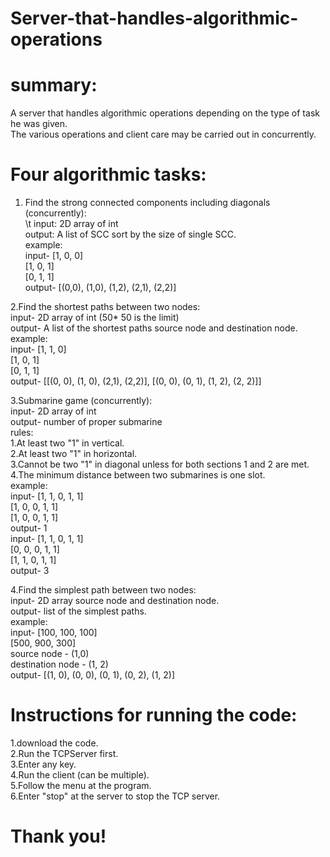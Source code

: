 # Server-that-handles-algorithmic-operations

# summary:
 
 A server that handles algorithmic operations depending on the type of task he was given.<br />
 The various operations and client care may be carried out in concurrently.<br />

# Four algorithmic tasks:

1. Find the strong connected components including diagonals (concurrently):<br />
\t input: 2D array of int<br />
 output: A list of SCC sort by the size of single SCC.<br />
 example: <br />
 input- [1, 0, 0]<br />
        [1, 0, 1]<br />
        [0, 1, 1]<br />
 output- [(0,0), (1,0), (1,2), (2,1), (2,2)]<br />

2.Find the shortest paths between two nodes:<br />
 input- 2D array of int (50* 50 is the limit)<br />
 output- A list of the shortest paths source node and destination node.<br />
 example: <br />
 input- [1, 1, 0]<br />
        [1, 0, 1]<br />
        [0, 1, 1]<br />
 output- [[(0, 0), (1, 0), (2,1), (2,2)], [(0, 0), (0, 1), (1, 2), (2, 2)]]<br />

3.Submarine game (concurrently):<br />
 input- 2D array of int<br />
 output- number of proper submarine<br />
 rules:<br />
   1.At least two "1" in vertical.<br />
   2.At least two "1" in horizontal.<br />
   3.Cannot be two "1" in diagonal unless for both sections 1 and 2 are met.<br />
   4.The minimum distance between two submarines is one slot.<br />
 example:<br />
 input- [1, 1, 0, 1, 1]<br />
        [1, 0, 0, 1, 1]<br />
        [1, 0, 0, 1, 1]<br />
 output- 1<br />
 input- [1, 1, 0, 1, 1]<br />
        [0, 0, 0, 1, 1]<br />
        [1, 1, 0, 1, 1]<br />
 output- 3<br />

4.Find the simplest path between two nodes:<br />
 input- 2D array source node and destination node.<br />
 output- list of the simplest paths.<br />
 example:<br />
 input- [100, 100, 100] <br />
        [500, 900, 300]<br />
        source node - (1,0)<br />
        destination node - (1, 2)<br />
 output- [(1, 0), (0, 0), (0, 1), (0, 2), (1, 2)]<br />
  
 # Instructions for running the code:
 1.download the code.<br />
 2.Run the TCPServer first.<br />
 3.Enter any key.<br />
 4.Run the client (can be multiple).<br />
 5.Follow the menu at the program.<br />
 6.Enter "stop" at the server to stop the TCP server.<br />
 
 # Thank you!
